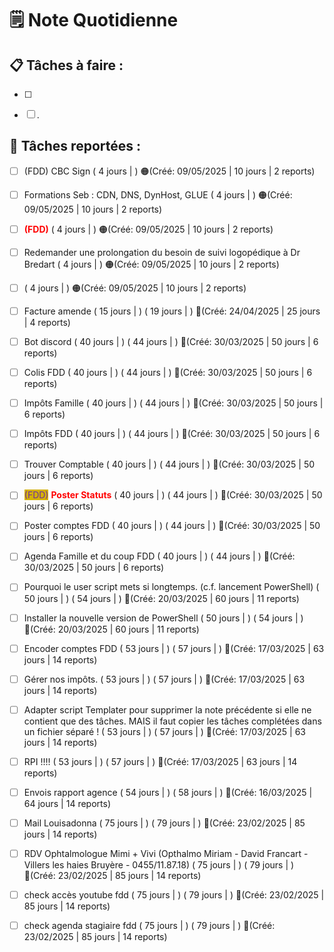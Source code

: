# 🗒️ Note Quotidienne

## 📋 Tâches à faire :

- [ ] 
- [ ] .




## 📌 Tâches reportées :


- [ ] (FDD) CBC Sign ( 4 jours | ) 🟠(Créé: 09/05/2025 | 10 jours | 2 reports)
- [ ] Formations Seb : CDN, DNS, DynHost, GLUE ( 4 jours | ) 🟠(Créé: 09/05/2025 | 10 jours | 2 reports)
- [ ] <span style='color:red;'>**(FDD)**</span> ( 4 jours | ) 🟠(Créé: 09/05/2025 | 10 jours | 2 reports)
- [ ] Redemander une prolongation du besoin de suivi logopédique à Dr Bredart ( 4 jours | ) 🟠(Créé: 09/05/2025 | 10 jours | 2 reports)
- [ ] ( 4 jours | ) 🟠(Créé: 09/05/2025 | 10 jours | 2 reports)
- [ ] Facture amende ( 15 jours | ) ( 19 jours | ) 🔴(Créé: 24/04/2025 | 25 jours | 4 reports)
- [ ] Bot discord ( 40 jours | ) ( 44 jours | ) 🔴(Créé: 30/03/2025 | 50 jours | 6 reports)
- [ ] Colis FDD ( 40 jours | ) ( 44 jours | ) 🔴(Créé: 30/03/2025 | 50 jours | 6 reports)
- [ ] Impôts Famille ( 40 jours | ) ( 44 jours | ) 🔴(Créé: 30/03/2025 | 50 jours | 6 reports)
- [ ] Impôts FDD ( 40 jours | ) ( 44 jours | ) 🔴(Créé: 30/03/2025 | 50 jours | 6 reports)
- [ ] Trouver Comptable  ( 40 jours | ) ( 44 jours | ) 🔴(Créé: 30/03/2025 | 50 jours | 6 reports)
- [ ] <span style="color:rgb(255, 0, 0)"><span style="background:#d4b106"><font color="#7030a0">(FDD)</font></span></span> <span style="color:rgb(255, 0, 0)">**Poster Statuts**</span> ( 40 jours | ) ( 44 jours | ) 🔴(Créé: 30/03/2025 | 50 jours | 6 reports)
- [ ] Poster comptes FDD ( 40 jours | ) ( 44 jours | ) 🔴(Créé: 30/03/2025 | 50 jours | 6 reports)
- [ ] Agenda Famille et du coup FDD ( 40 jours | ) ( 44 jours | ) 🔴(Créé: 30/03/2025 | 50 jours | 6 reports)
- [ ] Pourquoi le user script mets si longtemps. (c.f. lancement PowerShell) ( 50 jours | ) ( 54 jours | ) 🔴(Créé: 20/03/2025 | 60 jours | 11 reports)
- [ ] Installer la nouvelle version de PowerShell ( 50 jours | ) ( 54 jours | ) 🔴(Créé: 20/03/2025 | 60 jours | 11 reports)
- [ ] Encoder comptes FDD  ( 53 jours | ) ( 57 jours | ) 🔴(Créé: 17/03/2025 | 63 jours | 14 reports)
- [ ] Gérer nos impôts. ( 53 jours | ) ( 57 jours | ) 🔴(Créé: 17/03/2025 | 63 jours | 14 reports)
- [ ] Adapter script Templater pour supprimer la note précédente si elle ne contient que des tâches. MAIS il faut copier les tâches complétées dans un fichier séparé ! ( 53 jours | ) ( 57 jours | ) 🔴(Créé: 17/03/2025 | 63 jours | 14 reports)
- [ ] RPI !!!!  ( 53 jours | ) ( 57 jours | ) 🔴(Créé: 17/03/2025 | 63 jours | 14 reports)
- [ ] Envois rapport agence ( 54 jours | ) ( 58 jours | ) 🔴(Créé: 16/03/2025 | 64 jours | 14 reports)
- [ ] Mail Louisadonna ( 75 jours | ) ( 79 jours | ) 🔴(Créé: 23/02/2025 | 85 jours | 14 reports)
- [ ] RDV Ophtalmologue Mimi + Vivi (Opthalmo Miriam - David Francart - Villers les haies Bruyère - 0455/11.87.18) ( 75 jours | ) ( 79 jours | ) 🔴(Créé: 23/02/2025 | 85 jours | 14 reports)
- [ ] check accès youtube fdd ( 75 jours | ) ( 79 jours | ) 🔴(Créé: 23/02/2025 | 85 jours | 14 reports)
- [ ] check agenda stagiaire fdd ( 75 jours | ) ( 79 jours | ) 🔴(Créé: 23/02/2025 | 85 jours | 14 reports)




